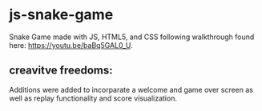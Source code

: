 # js-snake-game
Snake Game made with JS, HTML5, and CSS following walkthrough found here: https://youtu.be/baBq5GAL0_U. 
## creavitve freedoms: 
Additions were added to incorparate a welcome and game over screen as well as replay functionality and score visualization.
